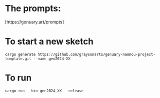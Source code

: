 # The prompts:

[https://genuary.art/prompts]

# To start a new sketch

```shell
cargo generate https://github.com/graysonarts/genuary-nannou-project-template.git --name gen2024-XX
```

# To run

```shell
cargo run --bin gen2024_XX --release
```
